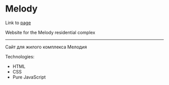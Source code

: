 # Melody

Link to [page](https://mrtwohundredth.github.io/melody/)

Website for the Melody residential complex

---

Сайт для жилого комплекса Мелодия

Technologies:
- HTML
- CSS
- Pure JavaScript
